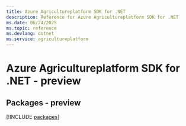 ```yaml
---
title: Azure Agricultureplatform SDK for .NET
description: Reference for Azure Agricultureplatform SDK for .NET
ms.date: 06/24/2025
ms.topic: reference
ms.devlang: dotnet
ms.service: agricultureplatform
---
```

# Azure Agricultureplatform SDK for .NET - preview
## Packages - preview
[!INCLUDE [packages](agricultureplatform-index.md)]